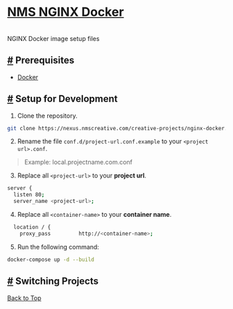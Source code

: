 # <span id="top">[NMS NGINX Docker](../)</span>
<br/>
NGINX Docker image setup files

## [#](#prerequisites) <span id="prerequisites">Prerequisites</span>
- [Docker](https://www.docker.com/)
## [#](#setup) <span id="setup">Setup for Development</span>
1. Clone the repository.
```sh
git clone https://nexus.nmscreative.com/creative-projects/nginx-docker.git
```
2. Rename the file `conf.d/project-url.conf.example` to your `<project url>.conf`.
>Example: local.projectname.com.conf
3. Replace all `<project-url>` to your **project url**.
```sh
server {
  listen 80;
  server_name <project-url>;
```
4. Replace all `<container-name>` to your **container name**.
```sh
  location / {
    proxy_pass         http://<container-name>;
```
5. Run the following command:
```sh
docker-compose up -d --build
```

## [#](#setup) <span id="setup">Switching Projects</span>


[Back to Top](#top)